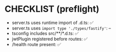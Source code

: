 # CHECKLIST (preflight)

- server.ts uses runtime import of .d.ts: ✅
- server.ts uses `import type './types/fastify'`: –
- tsconfig includes src/**/*.d.ts: ✅
- jwtPlugin registered before routes: ✅
- /health route present: ✅